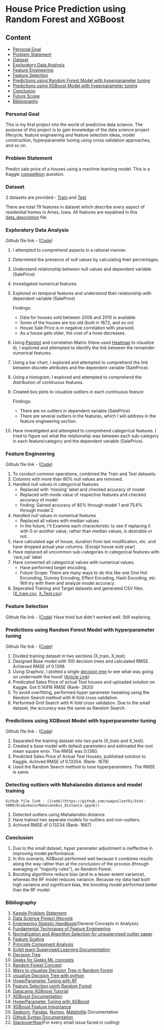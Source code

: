 # House Price Prediction using Random Forest and XGBoost 

## Content

- [Personal Goal](#Personal-Goal)
- [Problem Statement](#Problem-Statement)
- [Dataset](#Dataset)
- [Exploratory Data Analysis](#Exploratory-Data-Analysis)
- [Feature Engineering](#Feature-Engineering)
- [Feature Selection](#Feature-Selection)
- [Predictions using Random Forest Model with hyperparameter tuning](#Predictions-using-Random-Forest-Model-with-hyperparameter-tuning)
- [Predictions using XGBoost Model with hyperparameter tuning](#Predictions-using-XGBoost-Model-with-hyperparameter-tuning)
- [Conclusion](#Conclusion)
- [Future Scope](#Future-Scope) 
- [Bibliography](#Bibliography)


### Personal Goal

This is my first project into the world of predictive data science. The purpose of this project is to gain knowledge of the data science project lifecycle, feature engineering and feature selection ideas, model construction, hyperparameter tuning using cross validation approaches, and so on.

### Problem Statement 

Predict sale price of a houses using a machine learning model. This is a Kaggle [competition](https://www.kaggle.com/c/house-prices-advanced-regression-techniques/overview) question. 

### Dataset 

2 datasets are provided - [Train](https://github.com/swapnilsethi/Stat-5000/blob/main/train.csv) and [Test](https://github.com/swapnilsethi/Stat-5000/blob/main/test.csv)

There are total 79 features in dataset which describe every aspect of residential homes in Ames, Iowa. 
All features are expalined in this [data_description](https://github.com/swapnilsethi/Stat-5000/blob/main/data_description.txt) file.

### Exploratory Data Analysis 
   Github file link - ([Code](https://github.com/swapnilsethi/Stat-5000/blob/main/House_Price_Predication_EDA.ipynb))

1. I attempted to comprehend aspects in a rational manner.
2. Determined the presence of null values by calculating their percentages.
3. Understand relationship between null values and dependent variable (SalePrice)
4. Investigated numerical features.
5. Explored on temporal features and understood their relationship with dependent variable (SalePrice)
   
   Findings: 
   - Data for houses sold between 2006 and 2010 is available.
   - Some of the houses are too old (built in 1872, and so on)
   - House Sale Price is in negative correlation with yearsold.
   - As a house gets older, the cost of a hose decreases.
6. Using [Pairplot](https://github.com/swapnilsethi/Stat-5000/blob/main/Pairplot.png) and correlation Matrix (Have used [Heatmap](https://github.com/swapnilsethi/Stat-5000/blob/main/Cormat.png) to visualize it), I explored and attempted to identify the link between the remainder numerical features.
7. Using a bar chart, I explored and attempted to comprehend the link between discrete attributes and the dependent variable (SalePrice).
8. Using a histogram, I explored and attempted to comprehend the distribution of continuous features.
9. Created box plots to visualize outliers in each continuous feature
   
   Findings: 
   - There are no outliers in dependent variable (SalePrice)
   - There are several outliers in the features, which I will address in the feature engineering section.
10. Have investigated and attempted to comprehend categorical features. I tried to figure out what the relationship was between each sub-category in each feature/category and the dependent variable (SalePrice).
   
### Feature Engineering 
   Github file link - ([Code](https://github.com/swapnilsethi/Stat-5000/blob/main/Feature_Engg.ipynb))

1. To conduct common operations, combined the Train and Test datasets.
2. Columns with more than 80% null values are removed.
3. Handled null values in categorical features 
   - Replaced with 'missing' label and checked accuracy of model
   - Replaced with mode value of respective features and checked accuracy of model
   - finding:  Gained accuracy of 85% through model 1 and 75.6% through model 2.
4. Handled null values in numerical features
   - Replaced all values with median values
   - In the future, I'll Examine each characteristic to see if replacing it with 0 or another value, rather than median values, is desirable or not.
5. Have calculated age of house, duration from last modification, etc. and have dropped actual year columns. (Except house sold year) 
6. Have replaced all uncommon sub-categories in categorical features with 'rare_val' label
7. Have converted all categorical values with numerical values.
   - Have performed target encoding.
   - Future Scope:  There are many ways to do this like one One Hot Enconding, Dummy Encoding, Effect Encoding, Hash Encoding, etc. Will try with them and analyze model accuracy.
8. Seperated Training and Target datasets and generated CSV files. ([X_train.csv](https://github.com/swapnilsethi/Stat-5000/blob/main/X_train.csv), [X_Test.csv](https://github.com/swapnilsethi/Stat-5000/blob/main/X_test.csv))

### Feature Selection 
   Github file link - ([Code](https://github.com/swapnilsethi/Stat-5000/blob/main/Feature_Selection_with_RF.ipynb))
   Have tried but didn't worked well. Still exploring.

### Predictions using Random Forest Model with hyperparameter tuning 
   Github file link - ([Code](https://github.com/swapnilsethi/Stat-5000/blob/main/RF_Model_and_Predictions.ipynb))

1. Divided training dataset in two sections (X_train, X_test)
2. Designed Base model with 100 decision trees and calculated RMSE. Achieved RMSE of 0.1398.
3. Using Graphviz, I plotted a single [decision tree](https://github.com/swapnilsethi/Stat-5000/blob/main/DecisionTree.png) to see what was going on underneath the hood! ([Article Link](https://towardsdatascience.com/visualizing-decision-trees-with-python-scikit-learn-graphviz-matplotlib-1c50b4aa68dc))  
4. Predicated Sales Price of actual Test houses and uploaded solution on Kaggle. Got 0.14916 RMSE (Rank- 2820)
5. To avoid overfitting, performed hyper parameter tweaking using the Random Search method with K-fold cross validation.
6. Performed Grid Search with K-fold cross validation. Due to the small dataset, the accuracy was the same as Random Search.

### Predictions using XGBoost Model with hyperparameter tuning 
   Github file link - ([Code](https://github.com/swapnilsethi/Stat-5000/blob/main/Model_with_XGBoost.ipynb))

1. Separated the training dataset into two parts (X_train and X_test).
2. Created a base model with default parameters and estimated the root mean square error. The RMSE was 0.1380. 
3. Predicted Sales Price of Actual Test Houses, published solution to Kaggle. Achived RMSE of 0.13354. (Rank- 1678)
4. Used the Random Search method to tune hyperparameters. The RMSE is same.

### Detecting outliers with Mahalanobis distance and model training
    Github file link - ([code](https://github.com/swapnilsethi/Stat-5000/blob/main/Mahalanobis_Distance.ipynb))
1. Detected outliers using Mahalanobis distance
2. Have trained two seperate models for outliers and non-outliers. 
3. Achived RMSE of 0.13234 (Rank- 1667)

### Conclusion
1. Due to the small dataset, hyper parameter adjustment is ineffective in improving model performance. 
2. In this scenario, XGBoost performed well because it combines results along the way rather than at the conclusion of the process (through averaging or "majority rules"), as Random Forest.
3.  Boosting algorithms reduce bias (and to a lesser extent variance), whereas the RF model reduces variance. Because my data had both high variance and significant bias, the boosting model performed better than the RF model.

### Bibliography

1. [Kaggle Problem Statement](https://www.kaggle.com/c/house-prices-advanced-regression-techniques/overview)
2. [Data Science Project lifecycle](https://medium.com/co-learning-lounge/complete-data-science-project-life-cycle-9eae6e4ed4c9)
3. [Engineering Statistic Handbook](https://www.itl.nist.gov/div898/handbook/index.htm)(General Concepts in Analysis)
4. [Fundamental Techniques of Feature Engineering](https://towardsdatascience.com/feature-engineering-for-machine-learning-3a5e293a5114)
5. [Normalization and Algorithm Selection for unsupervised outlier paper](https://www.monash.edu/business/ebs/research/publications/ebs/wp16-2018.pdf)
6. [Feature Scaling](https://towardsdatascience.com/how-to-differentiate-between-scaling-normalization-and-log-transformations-69873d365a94)
7. [Principle Component Analysis](https://towardsdatascience.com/a-one-stop-shop-for-principal-component-analysis-5582fb7e0a9c)
8. [Scikit learn Supervised Learning Documentation](https://scikit-learn.org/stable/supervised_learning.html#supervised-learning)
9. [Decision Tree](https://towardsdatascience.com/decision-tree-ba64f977f7c3)
10. [Geeks for Geeks ML concepts](https://www.geeksforgeeks.org/machine-learning/?ref=shm)
11. [Random Forest Concept](https://towardsdatascience.com/random-forest-in-python-24d0893d51c0)
12. [Ways to visualize Decision Tree in Random Forest](https://towardsdatascience.com/4-ways-to-visualize-individual-decision-trees-in-a-random-forest-7a9beda1d1b7)
13. [visualize Decision Tree with python](https://towardsdatascience.com/visualizing-decision-trees-with-python-scikit-learn-graphviz-matplotlib-1c50b4aa68dc)
14. [HyperParameter Tuning with RF](https://towardsdatascience.com/hyperparameter-tuning-the-random-forest-in-python-using-scikit-learn-28d2aa77dd74)
15. [Feature Selection usinh Random Forest](https://towardsdatascience.com/feature-selection-using-random-forest-26d7b747597f)
16. [Datacamp XGBoost Tutorial](https://www.datacamp.com/community/tutorials/xgboost-in-python)
17. [XGBoost Documentation](https://xgboost.readthedocs.io/en/latest/parameter.html#general-parameters)
18. [HyperParameter Tuning with XGBoost](https://towardsdatascience.com/xgboost-fine-tune-and-optimize-your-model-23d996fab663)
19. [XGBoost Feature Importance](https://mljar.com/blog/feature-importance-xgboost/)
20. [Seaborn](https://seaborn.pydata.org/index.html), [Pandas](https://pandas.pydata.org/docs/user_guide/index.html), [Numpy](https://numpy.org/doc/1.21/user/basics.html), [Matplotlib](https://matplotlib.org/stable/plot_types/index) Documentation
21. [Github Syntax Documentation](https://docs.github.com/en/github/writing-on-github/getting-started-with-writing-and-formatting-on-github/basic-writing-and-formatting-syntax#section-links)
22. [Stackoverflow](https://stackoverflow.com)(For every small issue faced in coding)
